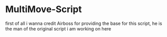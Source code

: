 # MultiMove-Script


first of all i wanna credit Airboss for providing the base for this script, he is the man of the original script i am working on here
